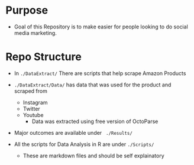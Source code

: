 # Purpose
* Goal of this Repository is to make easier for people looking to do social media marketing.

# Repo Structure

* In ``` ./DataExtract/ ```
  There are scripts that help scrape Amazon Products

* ``` ./DataExtract/Data/ ``` has data that was used for the product and scraped from
  - Instagram
  - Twitter
  - Youtube
    - Data was extracted using free version of OctoParse

* Major outcomes are available under ``` ./Results/```

* All the scripts for Data Analysis in R are under ``` ./Scripts/ ```
  - These are markdown files and should be self explainatory

